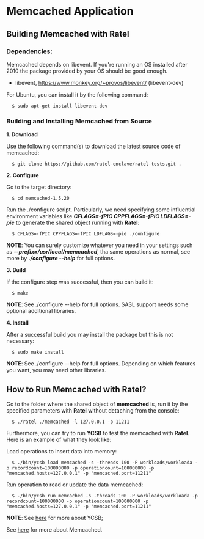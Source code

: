 Memcached Application
=======================

Building Memcached with Ratel
-----------------------------
### Dependencies:

Memcached depends on libevent. If you're running an OS installed after 2010 the package provided by your OS should be good enough.

* libevent, https://www.monkey.org/~provos/libevent/ (libevent-dev)

For Ubuntu, you can install it by the following command:

  ```
    $ sudo apt-get install libevent-dev
  ```

### Building and Installing Memcached from Source
**1. Download**

Use the following command(s) to download the latest source code of memcached:
  ```
    $ git clone https://github.com/ratel-enclave/ratel-tests.git .
  ```

**2. Configure**

Go to the target directory:
  ```
    $ cd memcached-1.5.20
  ```
Run the ./configure script. Particularly, we need specifying some influential environment variables like ***CFLAGS=-fPIC CPPFLAGS=-fPIC LDFLAGS=-pie*** to generate the shared object running with **Ratel**:
  ```
    $ CFLAGS=-fPIC CPPFLAGS=-fPIC LDFLAGS=-pie ./configure
  ```
**NOTE**: You can surely customize whatever you need in your settings such as ***--prefix=/usr/local/memcached***, tha same operations as normal, see more by ***./configure --help*** for full options.

**3. Build**

If the configure step was successful, then you can build it:
  ```
    $ make
  ```
**NOTE**: See ./configure --help for full options. SASL support needs some optional additional libraries.

**4. Install**

After a successful build you may install the package but this is not necessary:
  ```
    $ sudo make install
  ```
**NOTE**: See ./configure --help for full options. Depending on which features you want, you may need other libraries.

How to Run Memcached with Ratel?
-----------------------------------
Go to the folder where the shared object of **memcached** is, run it by the specified parameters with **Ratel** without detaching from the console:
  ```
    $ ./ratel ./memcached -l 127.0.0.1 -p 11211
  ```
Furthermore, you can try to run **YCSB** to test the memcached with **Ratel**. Here is an example of what they look like:

  Load operations to insert data into memory:
  ```
    $ ./bin/ycsb load memcached -s -threads 100 -P workloads/workloada -p recordcount=100000000 -p operationcount=100000000 -p "memcached.hosts=127.0.0.1" -p "memcached.port=11211"
  ```
  Run operation to read or update the data memcached:
  ```
    $ ./bin/ycsb run memcached -s -threads 100 -P workloads/workloada -p recordcount=100000000 -p operationcount=100000000 -p "memcached.hosts=127.0.0.1" -p "memcached.port=11211"
  ```
**NOTE**: See [here](https://github.com/brianfrankcooper/YCSB) for more about YCSB;

See [here](https://memcached.org/) for more about Memcached.